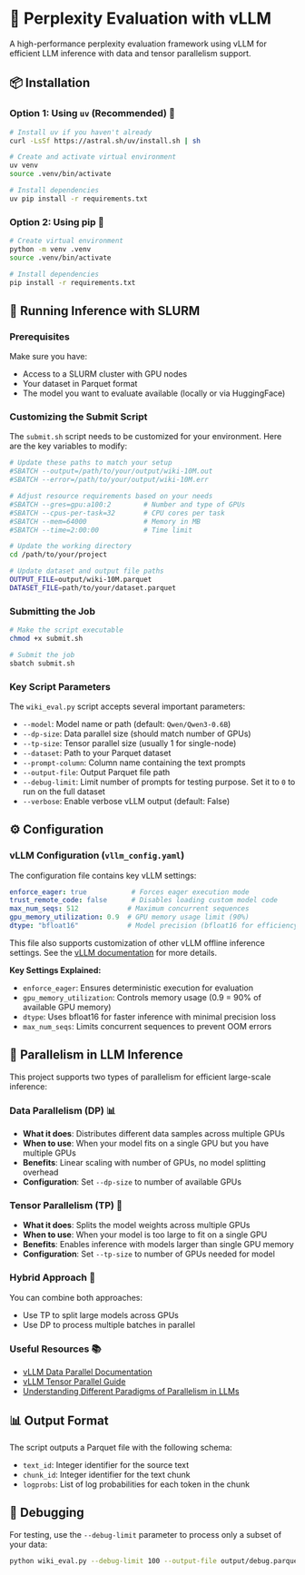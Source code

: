 # 🤖 Perplexity Evaluation with vLLM

A high-performance perplexity evaluation framework using vLLM for efficient LLM inference with data and tensor parallelism support.

## 📦 Installation

### Option 1: Using `uv` (Recommended) 🚀

```bash
# Install uv if you haven't already
curl -LsSf https://astral.sh/uv/install.sh | sh

# Create and activate virtual environment
uv venv
source .venv/bin/activate

# Install dependencies
uv pip install -r requirements.txt
```

### Option 2: Using pip 🐍

```bash
# Create virtual environment
python -m venv .venv
source .venv/bin/activate

# Install dependencies
pip install -r requirements.txt
```

## 🚀 Running Inference with SLURM

### Prerequisites

Make sure you have:
- Access to a SLURM cluster with GPU nodes
- Your dataset in Parquet format
- The model you want to evaluate available (locally or via HuggingFace)

### Customizing the Submit Script

The `submit.sh` script needs to be customized for your environment. Here are the key variables to modify:

```bash
# Update these paths to match your setup
#SBATCH --output=/path/to/your/output/wiki-10M.out
#SBATCH --error=/path/to/your/output/wiki-10M.err

# Adjust resource requirements based on your needs
#SBATCH --gres=gpu:a100:2        # Number and type of GPUs
#SBATCH --cpus-per-task=32       # CPU cores per task
#SBATCH --mem=64000              # Memory in MB
#SBATCH --time=2:00:00           # Time limit

# Update the working directory
cd /path/to/your/project

# Update dataset and output file paths
OUTPUT_FILE=output/wiki-10M.parquet
DATASET_FILE=path/to/your/dataset.parquet
```

### Submitting the Job

```bash
# Make the script executable
chmod +x submit.sh

# Submit the job
sbatch submit.sh
```

### Key Script Parameters

The `wiki_eval.py` script accepts several important parameters:

- `--model`: Model name or path (default: `Qwen/Qwen3-0.6B`)
- `--dp-size`: Data parallel size (should match number of GPUs)
- `--tp-size`: Tensor parallel size (usually 1 for single-node)
- `--dataset`: Path to your Parquet dataset
- `--prompt-column`: Column name containing the text prompts
- `--output-file`: Output Parquet file path
- `--debug-limit`: Limit number of prompts for testing purpose. Set it to `0` to run on the full dataset
- `--verbose`: Enable verbose vLLM output (default: False)

## ⚙️ Configuration

### vLLM Configuration (`vllm_config.yaml`)

The configuration file contains key vLLM settings:

```yaml
enforce_eager: true           # Forces eager execution mode
trust_remote_code: false      # Disables loading custom model code
max_num_seqs: 512            # Maximum concurrent sequences
gpu_memory_utilization: 0.9  # GPU memory usage limit (90%)
dtype: "bfloat16"            # Model precision (bfloat16 for efficiency)
```

This file also supports customization of other vLLM offline inference settings. See the [vLLM documentation](https://docs.vllm.ai/en/v0.7.2/api/offline_inference/llm.html) for more details.

**Key Settings Explained:**
- `enforce_eager`: Ensures deterministic execution for evaluation
- `gpu_memory_utilization`: Controls memory usage (0.9 = 90% of available GPU memory)
- `dtype`: Uses bfloat16 for faster inference with minimal precision loss
- `max_num_seqs`: Limits concurrent sequences to prevent OOM errors

## 🔄 Parallelism in LLM Inference

This project supports two types of parallelism for efficient large-scale inference:

### Data Parallelism (DP) 📊
- **What it does**: Distributes different data samples across multiple GPUs
- **When to use**: When your model fits on a single GPU but you have multiple GPUs
- **Benefits**: Linear scaling with number of GPUs, no model splitting overhead
- **Configuration**: Set `--dp-size` to number of available GPUs

### Tensor Parallelism (TP) 🧩
- **What it does**: Splits the model weights across multiple GPUs
- **When to use**: When your model is too large to fit on a single GPU
- **Benefits**: Enables inference with models larger than single GPU memory
- **Configuration**: Set `--tp-size` to number of GPUs needed for model

### Hybrid Approach 🔀
You can combine both approaches:
- Use TP to split large models across GPUs
- Use DP to process multiple batches in parallel

### Useful Resources 📚
- [vLLM Data Parallel Documentation](https://docs.vllm.ai/en/latest/examples/offline_inference/data_parallel.html)
- [vLLM Tensor Parallel Guide](https://docs.vllm.ai/en/latest/serving/distributed_serving.html#running-vllm-on-multiple-nodes)
- [Understanding Different Paradigms of Parallelism in LLMs](https://colossalai.org/docs/concepts/paradigms_of_parallelism/)

## 📊 Output Format

The script outputs a Parquet file with the following schema:
- `text_id`: Integer identifier for the source text
- `chunk_id`: Integer identifier for the text chunk
- `logprobs`: List of log probabilities for each token in the chunk

## 🐛 Debugging

For testing, use the `--debug-limit` parameter to process only a subset of your data:

```bash
python wiki_eval.py --debug-limit 100 --output-file output/debug.parquet
`````
